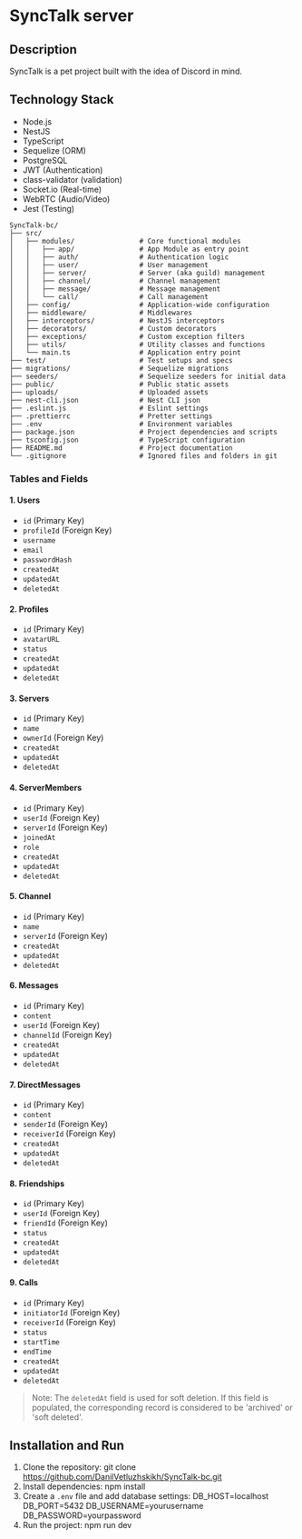 # SyncTalk server

## Description

SyncTalk is a pet project built with the idea of Discord in mind.

## Technology Stack

- Node.js
- NestJS
- TypeScript
- Sequelize (ORM)
- PostgreSQL
- JWT (Authentication)
- class-validator (validation)
- Socket.io (Real-time)
- WebRTC (Audio/Video)
- Jest (Testing)

```plaintext
SyncTalk-bc/
├── src/
│   ├── modules/                # Core functional modules
│   │   ├── app/                # App Module as entry point
│   │   ├── auth/               # Authentication logic
│   │   ├── user/               # User management
│   │   ├── server/             # Server (aka guild) management
│   │   ├── channel/            # Channel management
│   │   ├── message/            # Message management
│   │   └── call/               # Call management
│   ├── config/                 # Application-wide configuration
│   ├── middleware/             # Middlewares
│   ├── interceptors/           # NestJS interceptors
│   ├── decorators/             # Custom decorators
│   ├── exceptions/             # Custom exception filters
│   ├── utils/                  # Utility classes and functions
│   └── main.ts                 # Application entry point
├── test/                       # Test setups and specs
├── migrations/                 # Sequelize migrations
├── seeders/                    # Sequelize seeders for initial data
├── public/                     # Public static assets
├── uploads/                    # Uploaded assets
├── nest-cli.json               # Nest CLI json 
├── .eslint.js                  # Eslint settings
├── .prettierrc                 # Pretter settings
├── .env                        # Environment variables
├── package.json                # Project dependencies and scripts
├── tsconfig.json               # TypeScript configuration
├── README.md                   # Project documentation
└── .gitignore                  # Ignored files and folders in git
```

### Tables and Fields

#### 1. Users
  - `id` (Primary Key)
  - `profileId` (Foreign Key)
  - `username`
  - `email`
  - `passwordHash`
  - `createdAt`
  - `updatedAt`
  - `deletedAt`

#### 2. Profiles
  - `id` (Primary Key)
  - `avatarURL`
  - `status`
  - `createdAt`
  - `updatedAt`
  - `deletedAt`

#### 3. Servers
  - `id` (Primary Key)
  - `name`
  - `ownerId` (Foreign Key)
  - `createdAt`
  - `updatedAt`
  - `deletedAt`

#### 4. ServerMembers
  - `id` (Primary Key)
  - `userId` (Foreign Key)
  - `serverId` (Foreign Key)
  - `joinedAt`
  - `role`
  - `createdAt`
  - `updatedAt`
  - `deletedAt`

#### 5. Channel
  - `id` (Primary Key)
  - `name`
  - `serverId` (Foreign Key)
  - `createdAt`
  - `updatedAt`
  - `deletedAt`

#### 6. Messages
  - `id` (Primary Key)
  - `content`
  - `userId` (Foreign Key)
  - `channelId` (Foreign Key)
  - `createdAt`
  - `updatedAt`
  - `deletedAt`

#### 7. DirectMessages
  - `id` (Primary Key)
  - `content`
  - `senderId` (Foreign Key)
  - `receiverId` (Foreign Key)
  - `createdAt`
  - `updatedAt`
  - `deletedAt`

#### 8. Friendships
  - `id` (Primary Key)
  - `userId` (Foreign Key)
  - `friendId` (Foreign Key)
  - `status`
  - `createdAt`
  - `updatedAt`
  - `deletedAt`

#### 9. Calls
  - `id` (Primary Key)
  - `initiatorId` (Foreign Key)
  - `receiverId` (Foreign Key)
  - `status`
  - `startTime`
  - `endTime`
  - `createdAt`
  - `updatedAt`
  - `deletedAt`

> Note: The `deletedAt` field is used for soft deletion. If this field is populated, the corresponding record is considered to be 'archived' or 'soft deleted'.

## Installation and Run

1. Clone the repository:
git clone https://github.com/DanilVetluzhskikh/SyncTalk-bc.git
2. Install dependencies:
npm install
3. Create a `.env` file and add database settings:
DB_HOST=localhost
DB_PORT=5432
DB_USERNAME=yourusername
DB_PASSWORD=yourpassword
4. Run the project:
npm run dev
